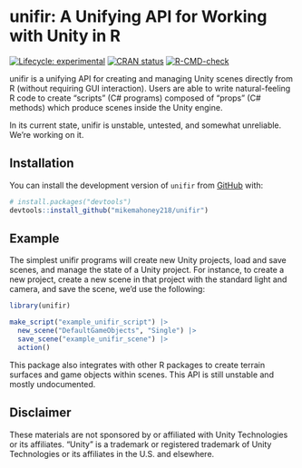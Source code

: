 
<!-- README.md is generated from README.Rmd. Please edit that file -->

# unifir: A Unifying API for Working with Unity in R

<!-- badges: start -->

[![Lifecycle:
experimental](https://img.shields.io/badge/lifecycle-experimental-orange.svg)](https://lifecycle.r-lib.org/articles/stages.html#experimental)
[![CRAN
status](https://www.r-pkg.org/badges/version/unifir)](https://CRAN.R-project.org/package=unifir)
[![R-CMD-check](https://github.com/mikemahoney218/unifir/workflows/R-CMD-check/badge.svg)](https://github.com/mikemahoney218/unifir/actions)
<!-- badges: end -->

unifir is a unifying API for creating and managing Unity scenes directly
from R (without requiring GUI interaction). Users are able to write
natural-feeling R code to create “scripts” (C# programs) composed of
“props” (C# methods) which produce scenes inside the Unity engine.

In its current state, unifir is unstable, untested, and somewhat
unreliable. We’re working on it.

## Installation

You can install the development version of `unifir` from
[GitHub](https://github.com/) with:

``` r
# install.packages("devtools")
devtools::install_github("mikemahoney218/unifir")
```

## Example

The simplest unifir programs will create new Unity projects, load and
save scenes, and manage the state of a Unity project. For instance, to
create a new project, create a new scene in that project with the
standard light and camera, and save the scene, we’d use the following:

``` r
library(unifir)

make_script("example_unifir_script") |> 
  new_scene("DefaultGameObjects", "Single") |> 
  save_scene("example_unifir_scene") |> 
  action()
```

This package also integrates with other R packages to create terrain
surfaces and game objects within scenes. This API is still unstable and
mostly undocumented.

## Disclaimer

These materials are not sponsored by or affiliated with Unity
Technologies or its affiliates. “Unity” is a trademark or registered
trademark of Unity Technologies or its affiliates in the U.S. and
elsewhere.
